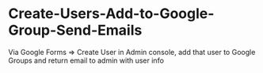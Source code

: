 # Create-Users-Add-to-Google-Group-Send-Emails
Via Google Forms => Create User in Admin console, add that user to Google Groups and return email to admin with user info
